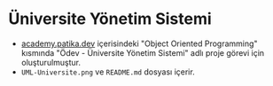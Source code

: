 # Üniversite Yönetim Sistemi
 - [academy.patika.dev](https://academy.patika.dev/tr/courses/oop) içerisindeki "Object Oriented Programming" kısmında "Ödev - Üniversite Yönetim Sistemi" adlı proje görevi için oluşturulmuştur.
 - `UML-Universite.png` ve `README.md` dosyası içerir.

